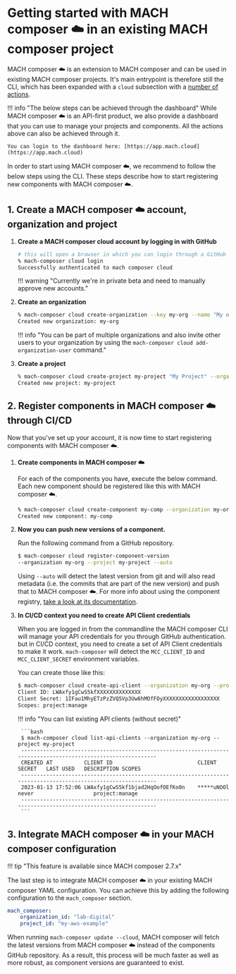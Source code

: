 # Getting started with MACH composer ☁️ in an existing MACH composer project

MACH composer ☁️ is an extension to MACH composer and can be used in existing
MACH composer projects. It's main entrypoint is therefore still the CLI, which
has been expanded with a `cloud` subsection with a [number of
actions](../reference/cli/mach-composer_cloud.md).

!!! info "The below steps can be achieved through the dashboard" 
    While MACH composer ☁️ is an API-first product, we also provide a dashboard that
    you can use to manage your projects and components. All the actions above
     can also be achieved through it.

    You can login to the dashboard here: [https://app.mach.cloud](https://app.mach.cloud)


In order to start using MACH composer ☁️, we recommend to follow the below steps
using the CLI. These steps describe how to start registering new components with
MACH composer ☁️.

## 1. Create a MACH composer ☁️ account, organization and project

1. **Create a MACH composer cloud account by logging in with GitHub**

    ```bash
    # this will open a browser in which you can login through a GitHub account
    % mach-composer cloud login
    Successfully authenticated to mach composer cloud
    ```

    !!! warning "Currently we're in private beta and need to manually approve new accounts."


1. **Create an organization**
    ```bash
    % mach-composer cloud create-organization --key my-org --name "My org name"
    Created new organization: my-org
    ```

    !!! info "You can be part of multiple organizations and also invite other users to your organization by using the `mach-composer cloud add-organization-user` command."

2. **Create a project**
    ```bash
    % mach-composer cloud create-project my-project "My Project" --organization my-org
    Created new project: my-project
    ```


## 2. Register components in MACH composer ☁️ through CI/CD

Now that you've set up your account, it is now time to start registering
components with MACH composer ☁️. 

1. **Create components in MACH composer ☁️**

    For each of the components you have, execute the below command. Each new
    component should be registered like this with MACH composer ☁️.

    ```bash
    % mach-composer cloud create-component my-comp --organization my-org --project my-project
    Created new component: my-comp
    ```

2. **Now you can push new versions of a component.**

    Run the following command from a GitHub repository.

    ```bash
    $ mach-composer cloud register-component-version
    --organization my-org --project my-project --auto
    ``` 

    Using `--auto` will detect the latest version from git and will also read
    metadata (i.e. the commits that are part of the new version) and push that
    to MACH composer ☁️. For more info about using the component registry, [take
    a look at its documentation](component-registry.md).

3. **In CI/CD context you need to create API Client credentials**
    
    When you are logged in from the commandline the MACH composer CLI will
    manage your API credentials for you through GitHub authentication. but in
    CI/CD context, you need to create a set of API Client credentials to make it
    work. `mach-composer` will detect the `MCC_CLIENT_ID` and
    `MCC_CLIENT_SECRET` environment variables. 

    You can create those like this:

    ```bash
    $ mach-composer cloud create-api-client --organization my-org --project my-project
    Client ID: LWAxfy1gCwS5kfXXXXXXXXXXXXXX
    Client Secret: 1IFau1MhyETzPzZVQ5Vp3Uw6hMOfFOyXXXXXXXXXXXXXXXXXX
    Scopes: project:manage
    ```

    !!! info "You can list existing API clients (without secret)"

        ```bash
        $ mach-composer cloud list-api-clients --organization my-org --project my-project
        --------------------------------------------------------------------------------------------------------------
        CREATED AT         	CLIENT ID                       	CLIENT SECRET	LAST USED	DESCRIPTION	SCOPES        	
        --------------------------------------------------------------------------------------------------------------
        2023-01-13 17:52:06	LWAxfy1gCwS5kf1bjad2HqOofOEfKo0n	*****uNOOl   	never    	           	project:manage	
        --------------------------------------------------------------------------------------------------------------
        ```

## 3. Integrate MACH composer ☁️ in your MACH composer configuration

!!! tip "This feature is available since MACH composer 2.7.x"

The last step is to integrate MACH composer ☁️ in your existing MACH composer
YAML configuration. You can achieve this by adding the following configuration
to the `mach_composer` section.

```yaml
mach_composer:
    organization_id: "lab-digital"
    project_id: "my-aws-example"
```

When running `mach-composer update --cloud`, MACH composer will fetch the latest
versions from MACH composer ☁️ instead of the components GitHub repository. As a
result, this process will be much faster as well as more robust, as component
versions are guaranteed to exist.
